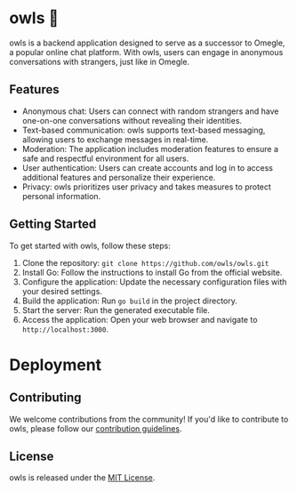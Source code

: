 # owls 🦉

owls is a backend application designed to serve as a successor to Omegle, a popular online chat platform. With owls, users can engage in anonymous conversations with strangers, just like in Omegle.

## Features

- Anonymous chat: Users can connect with random strangers and have one-on-one conversations without revealing their identities.
- Text-based communication: owls supports text-based messaging, allowing users to exchange messages in real-time.
- Moderation: The application includes moderation features to ensure a safe and respectful environment for all users.
- User authentication: Users can create accounts and log in to access additional features and personalize their experience.
- Privacy: owls prioritizes user privacy and takes measures to protect personal information.

## Getting Started

To get started with owls, follow these steps:

1. Clone the repository: `git clone https://github.com/owls/owls.git`
2. Install Go: Follow the instructions to install Go from the official website.
3. Configure the application: Update the necessary configuration files with your desired settings.
4. Build the application: Run `go build` in the project directory.
5. Start the server: Run the generated executable file.
6. Access the application: Open your web browser and navigate to `http://localhost:3000`.

# Deployment

## Contributing

We welcome contributions from the community! If you'd like to contribute to owls, please follow our [contribution guidelines](CONTRIBUTING.md).

## License

owls is released under the [MIT License](LICENSE).
